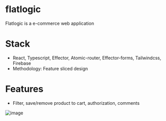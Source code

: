# flatlogic
Flatlogic is a e-commerce web application 
# Stack 
- React, Typescript, Effector, Atomic-router, Effector-forms, Tailwindcss, Firebase
- Methodology: Feature sliced design
# Features
- Filter, save/remove product to cart, authorization, comments

![image](https://user-images.githubusercontent.com/112856770/217937223-c2489ed8-3928-48da-864f-0c4b7f360f1c.png)
